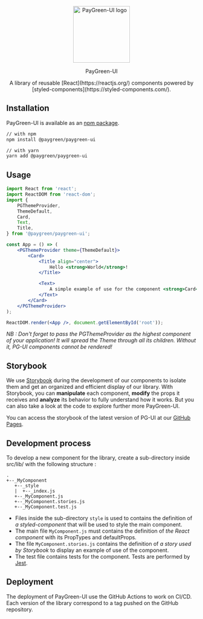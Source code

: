 <p align="center">
  <img width="150" src="#" alt="PayGreen-UI logo"/>
</p>

<p align="center">PayGreen-UI</p>

<div align="center">A library of reusable [React](https://reactjs.org/) components powered by [styled-components](https://styled-components.com/).</div>

## Installation

PayGreen-UI is available as an [npm package](https://www.npmjs.com/package/@paygreen/paygreen-ui).

```sh
// with npm
npm install @paygreen/paygreen-ui

// with yarn
yarn add @paygreen/paygreen-ui
```

## Usage

```jsx
import React from 'react';
import ReactDOM from 'react-dom';
import {
    PGThemeProvider,
    ThemeDefault,
    Card,
    Text,
    Title,
} from '@paygreen/paygreen-ui';

const App = () => (
    <PGThemeProvider theme={ThemeDefault}>
        <Card>
            <Title align="center">
                Hello <strong>World</strong>!
            </Title>

            <Text>
                A simple example of use for the component <strong>Card</strong>.
            </Text>
        </Card>
    </PGThemeProvider>
);

ReactDOM.render(<App />, document.getElementById('root'));
```

_NB : Don't forget to pass the PGThemeProvider as the highest component of your application! It will spread the Theme through all its children. Without it, PG-UI components cannot be rendered!_

## Storybook

We use [Storybook](https://storybook.js.org/) during the development of our components to isolate them and get an organized and efficient display of our library. With Storybook, you can **manipulate** each component, **modify** the props it receives and **analyze** its behavior to fully understand how it works. But you can also take a look at the code to explore further more PayGreen-UI.

You can access the storybook of the latest version of PG-UI at our [GitHub Pages](https://paygreen.github.io/paygreen-ui/?path=/story).

## Development process

To develop a new component for the library, create a sub-directory inside src/lib/ with the following structure :

```none
.
+--_MyComponent
   +--_style
   |  +--_index.js
   +--_MyComponent.js
   +--_MyComponent.stories.js
   +--_MyComponent.test.js
```

- Files inside the sub-directory `style` is used to contains the definition of *a styled-component* that will be used to style the main component.
- The main file `MyComponent.js` must contains the definition of *the React component* with its PropTypes and defaultProps.
- The file `MyComponent.stories.js` contains the definition of *a story used by Storybook* to display an example of use of the component.
- The test file contains tests for the component. Tests are performed by [Jest](https://jestjs.io/).

## Deployment

The deployment of PayGreen-UI use the GitHub Actions to work on CI/CD. Each version of the library correspond to a tag pushed on the GitHub repository.
